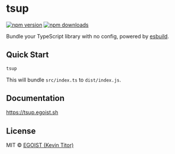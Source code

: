 # tsup

[![npm version](https://badgen.net/npm/v/tsup)](https://npm.im/tsup) [![npm downloads](https://badgen.net/npm/dm/tsup)](https://npm.im/tsup)

Bundle your TypeScript library with no config, powered by [esbuild](https://github.com/evanw/esbuild).

## Quick Start

```bash
tsup
```

This will bundle `src/index.ts` to `dist/index.js`.

## Documentation

https://tsup.egoist.sh

## License

MIT &copy; [EGOIST (Kevin Titor)](https://github.com/sponsors/egoist)
